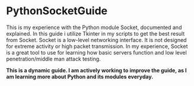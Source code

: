 # PythonSocketGuide
This is my experience with the Python module Socket, documented and explained. In this guide i utilize Tkinter in my scripts to get the best result from Socket. Socket is a low-level networking interface. It is not designed for extreme activity or high packet transmission. In my experience, Socket is a great tool to use for learning how basic servers function and low level penetration/middle man attack testing.

**This is a dynamic guide. I am actively working to improve the guide, as I am learning more about Python and its modules everyday.**
